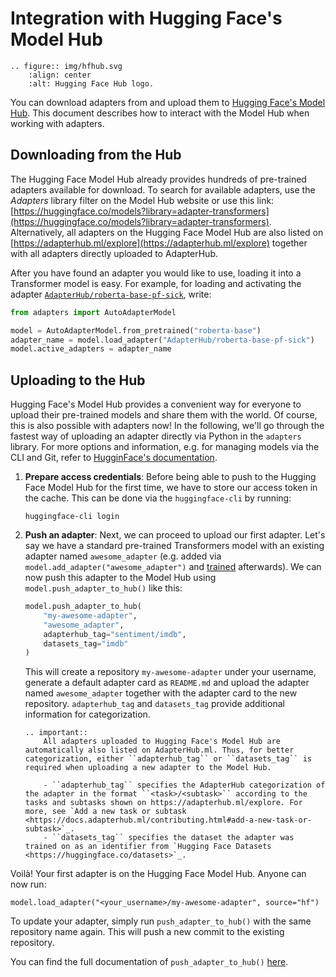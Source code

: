 # Integration with Hugging Face's Model Hub

```{eval-rst}
.. figure:: img/hfhub.svg
    :align: center
    :alt: Hugging Face Hub logo.
```

You can download adapters from and upload them to [Hugging Face's Model Hub](https://huggingface.co/models).
This document describes how to interact with the Model Hub when working with adapters.

## Downloading from the Hub

The Hugging Face Model Hub already provides hundreds of pre-trained adapters available for download.
To search for available adapters, use the _Adapters_ library filter on the Model Hub website or use this link: [https://huggingface.co/models?library=adapter-transformers](https://huggingface.co/models?library=adapter-transformers).
Alternatively, all adapters on the Hugging Face Model Hub are also listed on [https://adapterhub.ml/explore](https://adapterhub.ml/explore) together with all adapters directly uploaded to AdapterHub.

After you have found an adapter you would like to use, loading it into a Transformer model is easy.
For example, for loading and activating the adapter [`AdapterHub/roberta-base-pf-sick`](https://huggingface.co/AdapterHub/roberta-base-pf-sick), write:
```python
from adapters import AutoAdapterModel

model = AutoAdapterModel.from_pretrained("roberta-base")
adapter_name = model.load_adapter("AdapterHub/roberta-base-pf-sick")
model.active_adapters = adapter_name
```

## Uploading to the Hub

Hugging Face's Model Hub provides a convenient way for everyone to upload their pre-trained models and share them with the world.
Of course, this is also possible with adapters now!
In the following, we'll go through the fastest way of uploading an adapter directly via Python in the `adapters` library.
For more options and information, e.g. for managing models via the CLI and Git, refer to [HugginFace's documentation](https://huggingface.co/transformers/model_sharing.html).

1. **Prepare access credentials**: Before being able to push to the Hugging Face Model Hub for the first time, we have to store our access token in the cache.
    This can be done via the `huggingface-cli` by running:
    ```
    huggingface-cli login
    ```

2. **Push an adapter**: Next, we can proceed to upload our first adapter.
    Let's say we have a standard pre-trained Transformers model with an existing adapter named `awesome_adapter` (e.g. added via `model.add_adapter("awesome_adapter")` and [trained](training.md) afterwards).
    We can now push this adapter to the Model Hub using `model.push_adapter_to_hub()` like this:
    ```python
    model.push_adapter_to_hub(
        "my-awesome-adapter",
        "awesome_adapter",
        adapterhub_tag="sentiment/imdb",
        datasets_tag="imdb"
    )
    ```
    This will create a repository `my-awesome-adapter` under your username, generate a default adapter card as `README.md` and upload the adapter named `awesome_adapter` together with the adapter card to the new repository.
    `adapterhub_tag` and `datasets_tag` provide additional information for categorization.

    ```{eval-rst}
    .. important::
        All adapters uploaded to Hugging Face's Model Hub are automatically also listed on AdapterHub.ml. Thus, for better categorization, either ``adapterhub_tag`` or ``datasets_tag`` is required when uploading a new adapter to the Model Hub.

        - ``adapterhub_tag`` specifies the AdapterHub categorization of the adapter in the format ``<task>/<subtask>`` according to the tasks and subtasks shown on https://adapterhub.ml/explore. For more, see `Add a new task or subtask <https://docs.adapterhub.ml/contributing.html#add-a-new-task-or-subtask>`_.
        - ``datasets_tag`` specifies the dataset the adapter was trained on as an identifier from `Hugging Face Datasets <https://huggingface.co/datasets>`_.
    ```

Voilà! Your first adapter is on the Hugging Face Model Hub.
Anyone can now run:
```
model.load_adapter("<your_username>/my-awesome-adapter", source="hf")
```

To update your adapter, simply run `push_adapter_to_hub()` with the same repository name again. This will push a new commit to the existing repository.

You can find the full documentation of `push_adapter_to_hub()` [here](adapters.hub_mixin.PushAdapterToHubMixin.push_adapter_to_hub).
